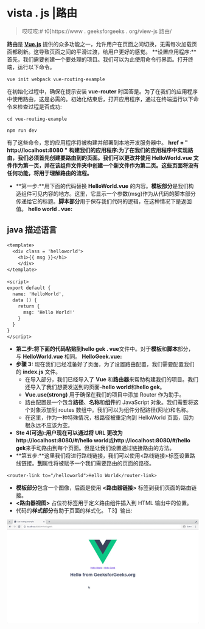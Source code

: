 # vista . js |路由

> 哎哎哎:# t0]https://www . geeksforgeeks . org/view-js 路由/

**路由**是 [**Vue.js**](https://www.geeksforgeeks.org/vue-js-introduction-installation/) 提供的众多功能之一，允许用户在页面之间切换，无需每次加载页面都刷新。这导致页面之间的平滑过渡，给用户更好的感觉。
**设置应用程序:**首先，我们需要创建一个要处理的项目。我们可以为此使用命令行界面。打开终端，运行以下命令。

```
vue init webpack vue-routing-example
```

在初始化过程中，确保在提示安装 **vue-router** 时回答是。为了在我们的应用程序中使用路由，这是必需的。初始化结束后，打开应用程序，通过在终端运行以下命令来检查过程是否成功:

```
cd vue-routing-example
```

```
npm run dev
```

有了这些命令，您的应用程序将被构建并部署到本地开发服务器中。
**href = " http://localhost:8080 "**
**构建我们的应用程序:**为了在我们的应用程序中实现路由，我们必须首先创建要路由到的页面。我们可以更改并使用 **HelloWorld.vue** 文件作为第一页，并在该组件文件夹**中创建一个新文件作为第二页。这些页面将没有任何功能，将用于理解路由的流程。** 

*   **第一步:**用下面的代码替换 **HelloWorld.vue** 的内容。**模板部分**是我们构造组件可见内容的地方。这里，它显示一个参数(msg)作为从代码的脚本部分传递给它的标题。**脚本部分**用于保存我们代码的逻辑，在这种情况下是返回值。
    **hello world . vue:**

## java 描述语言

```
<template>
  <div class = 'helloworld'>
    <h1>{{ msg }}</h1>
    </div>
</template>

<script>
export default {
  name: 'HelloWorld',
  data () {
    return {
      msg: 'Hello World!'
    }
  }
}
</script>
```

*   **第二步:**将下面的代码粘贴到**hello gek . vue**文件中。对于**模板**和**脚本**部分，与 **HelloWorld.vue** 相同。
    **HelloGeek.vue:**
*   **步骤 3:** 现在我们已经准备好了页面，为了设置路由配置，我们需要配置我们的 **index.js** 文件。
    *   在导入部分，我们已经导入了 **Vue** 和**路由器**来帮助构建我们的项目。我们还导入了我们想要发送到的页面–**hello world**和**hello gek**。
    *   **Vue.use(strong)** 用于确保在我们的项目中添加 Router 作为助手。
    *   路由配置是一个包含**路径**、**名称**和**组件**的 JavaScript 对象。我们需要将这个对象添加到 routes 数组中。我们可以为组件分配路径(网址)和名称。
    *   在这里，作为一种特殊情况，根路径被重定向到 HelloWorld 页面，因为根永远不应该为空。
*   **Ste 4(可选):**用户现在可以通过将 URL 更改为**http://localhost:8080/#/hello world**或**http://localhost:8080/#/hello gek**来手动路由到每个页面。但是让我们设置通过链接路由的方法。
*   **第五步:**这里我们将进行路线链接，我们可以使用<路线链接>标签设置路线链接。**到**属性将被赋予一个我们需要路由的页面的路径。

```
<router-link to="/helloworld">Hello World</router-link>
```

*   **模板部分**包含一个图像，后面是使用 **<路由器链接>** 标签到我们页面的路由链接。
*   **<路由器视图>** 占位符标签用于定义路由组件插入到 HTML 输出中的位置。
*   代码的**样式部分**有助于页面的样式化。
    T3】输出:

![](img/63635b0b022a4209f597586bf2c3bb9c.png)